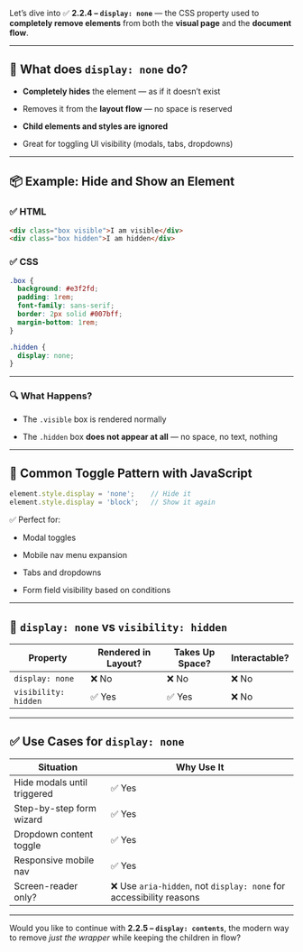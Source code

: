 Let’s dive into ✅ **2.2.4 – `display: none`** — the CSS property used to **completely remove elements** from both the **visual page** and the **document flow**.

---

## 🧠 What does `display: none` do?

- **Completely hides** the element — as if it doesn’t exist
    
- Removes it from the **layout flow** — no space is reserved
    
- **Child elements and styles are ignored**
    
- Great for toggling UI visibility (modals, tabs, dropdowns)
    

---

## 📦 Example: Hide and Show an Element

### ✅ HTML

```html
<div class="box visible">I am visible</div>
<div class="box hidden">I am hidden</div>
```

### ✅ CSS

```css
.box {
  background: #e3f2fd;
  padding: 1rem;
  font-family: sans-serif;
  border: 2px solid #007bff;
  margin-bottom: 1rem;
}

.hidden {
  display: none;
}
```

---

### 🔍 What Happens?

- The `.visible` box is rendered normally
    
- The `.hidden` box **does not appear at all** — no space, no text, nothing
    

---

## 🔄 Common Toggle Pattern with JavaScript

```javascript
element.style.display = 'none';    // Hide it
element.style.display = 'block';   // Show it again
```

✅ Perfect for:

- Modal toggles
    
- Mobile nav menu expansion
    
- Tabs and dropdowns
    
- Form field visibility based on conditions
    

---

## 🧠 `display: none` vs `visibility: hidden`

|Property|Rendered in Layout?|Takes Up Space?|Interactable?|
|---|---|---|---|
|`display: none`|❌ No|❌ No|❌ No|
|`visibility: hidden`|✅ Yes|✅ Yes|❌ No|

---

## ✅ Use Cases for `display: none`

|Situation|Why Use It|
|---|---|
|Hide modals until triggered|✅ Yes|
|Step-by-step form wizard|✅ Yes|
|Dropdown content toggle|✅ Yes|
|Responsive mobile nav|✅ Yes|
|Screen-reader only?|❌ Use `aria-hidden`, not `display: none` for accessibility reasons|

---

Would you like to continue with **2.2.5 – `display: contents`**, the modern way to remove _just the wrapper_ while keeping the children in flow?